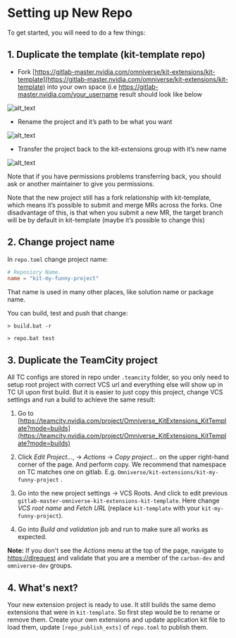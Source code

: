 # Setting up New Repo

To get started, you will need to do a few things:

## 1. Duplicate the template (kit-template repo)


* Fork [https://gitlab-master.nvidia.com/omniverse/kit-extensions/kit-template](https://gitlab-master.nvidia.com/omniverse/kit-extensions/kit-template) into your own space (i.e https://gitlab-master.nvidia.com/your_username result should look like below


![alt_text](../../data/readme_images/new_repo1.png "new_repository")


* Rename the project and it’s path to be what you want 


![alt_text](../../data/readme_images/new_repo2.png "new_repository")

* Transfer the project back to the kit-extensions group with it’s new name


![alt_text](../../data/readme_images/transfer_ownership.png "transfer_ownership")


Note that if you have permissions problems transferring back, you should ask or another maintainer to give you permissions.

Note that the new project still has a fork relationship with kit-template, which means it’s possible to submit and merge MRs across the forks. One disadvantage of this, is that when you submit a new MR, the target branch will be by default in kit-template (maybe it’s possible to change this)


## 2. Change project name

In `repo.toml` change project name:

```toml
# Reposiory Name.
name = "kit-my-funny-project"
```

That name is used in many other places, like solution name or package name.

You can build, test and push that change:

`> build.bat -r`

`> repo.bat test`


## 3. Duplicate the TeamCity project

All TC configs are stored in repo under `.teamcity` folder, so you only need to setup root project with correct VCS url and everything else will show up in TC UI upon first build. But it is easier to just copy this project, change VCS settings and run a build to achieve the same result:

1. Go to [https://teamcity.nvidia.com/project/Omniverse_KitExtensions_KitTemplate?mode=builds](https://teamcity.nvidia.com/project/Omniverse_KitExtensions_KitTemplate?mode=builds)

2. Click _Edit Project..._, -> _Actions_ -> _Copy project..._ on the upper right-hand corner of the page. And perform copy. We recommend that namespace on TC matches one on gitlab. E.g. `Omniverse/kit-extensions/kit-my-funny-project` .

3. Go into the new project settings -> VCS Roots. And click to edit previous `gitlab-master-omniverse-kit-extensions-kit-template`. Here change _VCS root name_ and _Fetch URL_ (replace `kit-template` with your `kit-my-funny-project`).

4. Go into _Build and validation_ job and run to make sure all works as expected.

**Note:** If you don't see the _Actions_ menu at the top of the page, navigate to [https://dlrequest](https://dlrequest/GroupID/Groups/MyGroups#MyMemberships) and validate that you are a member of the `carbon-dev` and `omniverse-dev` groups.

## 4. What's next?

Your new extension project is ready to use. It still builds the same demo extensions that were in `kit-template`. So first step would be to rename or remove them. Create your own extensions and update application kit file to load them, update `[repo_publish_exts]` of `repo.toml` to publish them. 

